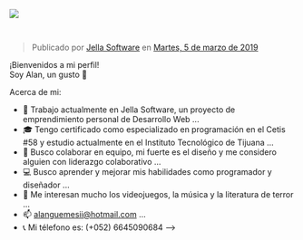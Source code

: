 ![](https://www.facebook.com/JellaSoftware/photos/a.299912217365276/300054314017733/)

<a href="https://www.facebook.com/" target="_top"><img src="https://www.facebook.com/JellaSoftware/photos/a.299912217365276/300054314017733/" width="80" height="15"/></a>

<div class="fb-post" data-href="https://www.facebook.com/JellaSoftware/photos/a.299912217365276/300054314017733/" data-width="500" data-show-text="true"><blockquote cite="https://www.facebook.com/JellaSoftware/photos/a.299912217365276/300054314017733/?type=3" class="fb-xfbml-parse-ignore">Publicado por <a href="https://www.facebook.com/JellaSoftware/">Jella Software</a> en&nbsp;<a href="https://www.facebook.com/JellaSoftware/photos/a.299912217365276/300054314017733/?type=3">Martes, 5 de marzo de 2019</a></blockquote></div>

¡Bienvenidos a mi perfil! <BR>
Soy Alan, un gusto :eyes:

Acerca de mi:

- :briefcase: Trabajo actualmente en Jella Software, un proyecto de emprendimiento personal de Desarrollo Web ...
- :mortar_board: Tengo certificado como especializado en programación en el Cetis #58 y estudio actualmente en el Instituto Tecnológico de Tijuana ...
- 👯 Busco colaborar en equipo, mi fuerte es el diseño y me considero alguien con liderazgo colaborativo ...
- :computer: Busco aprender y mejorar mis habilidades como programador y diseñador ...
- 💬 Me interesan mucho los videojuegos, la música y la literatura de terror ...
- 📫 alanguemesii@hotmail.com ...
- :telephone_receiver: Mi télefono es: (+052) 6645090684
-->
